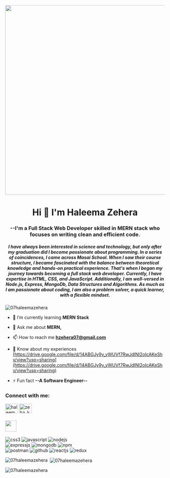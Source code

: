 

 <img src="https://cdn2.vectorstock.com/i/1000x1000/55/56/programming-web-banner-vector-26895556.jpg" width="1000" height="600"> 
 
<!--   <img src="https://gifer.com/JXA0.gif" width="1000" height="400" alt="nothing>  -->
<!-- ![This is an image](https://image.shutterstock.com/image-vector/set-web-development-doodles-vector-260nw-1305828340.jpg) -->
<!-- ![GIF](https://github.com/07HaleemaZehera/i.gifer.com/JXA0.gif) -->

<h1 align="center">Hi 👋 I'm Haleema Zehera </h1>
<p align="center">

<h3 align="center">--I'm a Full Stack Web Developer skilled in MERN stack who focuses on writing clean and efficient code.</h3>
<h5><center>I have always been interested in science and technology, but only after my graduation did I become passionate about programming. In a series of coincidences, I came across Masai School. When I saw their course structure, I became fascinated with the balance between theoretical knowledge and hands-on practical experience. That's when I began my journey towards becoming a full stack web developer. Currently, I have expertise in HTML, CSS, and JavaScript. Additionally, I am well-versed in Node.js, Express, MongoDb, Data Structures and Algorithms.
As much as I am passionate about coding, I am also a problem solver, a quick learner, with a flexible mindset.</center></h5>
<!-- ![This is an image](https://image.shutterstock.com/image-vector/set-web-development-doodles-vector-260nw-1305828340.jpg) -->
<!-- <img align="right" alt="Coding" width="400" src="https://cdn.dribbble.com/users/116207..."/> -->
<!-- <img src="https://your-image-url.type" width="100" height="100" align="right>  -->
<!--  ![ Alt text](https://i.gifer.com/JXA0.gif. gif) -->
 
<!-- <img  src="https://i.gifer.com/JXA0.gif" align="right" alt="coding" width="400"/> -->
<p align="left"> <img src="https://komarev.com/ghpvc/?username=07haleemazehera&label=Profile%20views&color=0e75b6&style=flat" alt="07haleemazehera" /> </p>

- 🌱 I’m currently learning **MERN Stack**

- 💬 Ask me about **MERN,**

- 📫 How to reach me **hzehera07@gmail.com**

- 📄 Know about my experiences [https://drive.google.com/file/d/14ABGJy9y_vWUVf7RwJdINl2oIcAKeShv/view?usp=sharing](https://drive.google.com/file/d/14ABGJy9y_vWUVf7RwJdINl2oIcAKeShv/view?usp=sharing)

- ⚡ Fun fact **--A Software Engineer--** 

<h3 align="left">Connect with me:</h3>
<p align="left">
<a href="https://www.linkedin.com/in/haleema-zehera/" target="blank"><img align="center" src="https://raw.githubusercontent.com/rahuldkjain/github-profile-readme-generator/master/src/images/icons/Social/linked-in-alt.svg" alt="haleema zehera" height="30" width="40" /></a>
<a href="https://instagram.com/zeha_khan612" target="blank"><img align="center" src="https://raw.githubusercontent.com/rahuldkjain/github-profile-readme-generator/master/src/images/icons/Social/instagram.svg" alt="zeha_khan612" height="30" width="40" /></a>
</p>
 </p>
<h3 align="left">
<img src="https://camo.githubusercontent.com/beb64ff21c883e318e4f5db5231c2ba4175705bea1c9249e82a41ab375db4f75/68747470733a2f2f6d65646961322e67697068792e636f6d2f6d656469612f51737347456d706b79454f684243623765312f67697068792e6769663f6369643d656366303565343761306e336769316266716e74716d6f62386739616964316f796a327772336473336d67373030626c267269643d67697068792e676966" width="35"/></i></h3>
<p align="center>
<img src="https://img.shields.io/badge/HTML5-E34F26?style=for-the-badge&logo=html5&logoColor=white" alt="html5"/>
<img src="https://img.shields.io/badge/CSS3-1572B6?style=for-the-badge&logo=css3&logoColor=white" alt="css3"/>
<img src="https://img.shields.io/badge/JavaScript-323330?style=for-the-badge&logo=javascript&logoColor=F7DF1E" alt="javascript"/>
<img src="https://img.shields.io/badge/Node.js-339933?style=for-the-badge&logo=nodedotjs&logoColor=white" alt="nodejs" /><br>
<img src="https://img.shields.io/badge/Express.js-000000?style=for-the-badge&logo=express&logoColor=white" alt="expressjs"/>
<img src="https://img.shields.io/badge/MongoDB-4EA94B?style=for-the-badge&logo=mongodb&logoColor=white" alt="mongodb"/>
<img src="https://img.shields.io/badge/npm-CB3837?style=for-the-badge&logo=npm&logoColor=white" alt="npm"/><br>
<img src="https://img.shields.io/badge/Postman-FF6C37?style=for-the-badge&logo=Postman&logoColor=white" alt="postman"/>
<img src="https://img.shields.io/badge/GitHub-100000?style=for-the-badge&logo=github&logoColor=white" alt="github"/>
<img src="https://img.shields.io/badge/React-20232A?style=for-the-badge&logo=react&logoColor=61DAFB" alt="reactjs" />
<img src="https://img.shields.io/badge/Redux-593D88?style=for-the-badge&logo=redux&logoColor=white" alt="redux" />

</p>


<p><img align="left" src="https://github-readme-stats.vercel.app/api/top-langs?username=07HaleemaZehera&show_icons=true&locale=en&layout=compact" alt="07haleemazehera" /></p>

<p>&nbsp;<img align="center" src="https://github-readme-stats.vercel.app/api?username=07HaleemaZehera&show_icons=true&locale=en" alt="07haleemazehera" /></p>

<p><img align="center" src="https://github-readme-streak-stats.herokuapp.com/?user=07HaleemaZehera&" alt="07haleemazehera" /></p>

